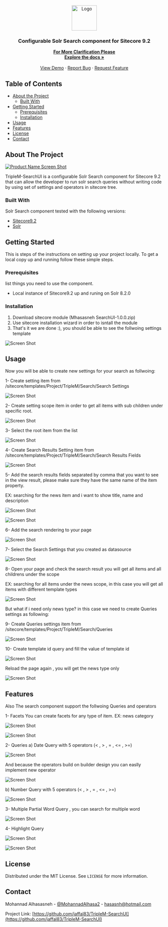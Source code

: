 

<!-- PROJECT LOGO -->
<br />
<p align="center">
  <a href="https://github.com/jaffal83/TripleM-SearchUI">
    <img src="images/search.png" alt="Logo" width="80" height="80">
  </a>

  <h3 align="center">Configurable Solr Search component for Sitecore 9.2</h3>

  <p align="center">
     <a href="https://www.bridgemiles.net/Solr-Search"><strong>For More Clarification Please</strong></a>
    <br />
    <a href="https://www.bridgemiles.net/Solr-Search"><strong>Explore the docs »</strong></a>
    <br />
    <br />
    <a href="https://github.com/jaffal83/TripleM-SearchUI">View Demo</a>
    ·
    <a href="https://github.com/jaffal83/TripleM-SearchUI/issues">Report Bug</a>
    ·
    <a href="https://github.com/jaffal83/TripleM-SearchUI/issues">Request Feature</a>
  </p>
</p>



<!-- TABLE OF CONTENTS -->
## Table of Contents

* [About the Project](#about-the-project)
  * [Built With](#built-with)
* [Getting Started](#getting-started)
  * [Prerequisites](#prerequisites)
  * [Installation](#installation)
* [Usage](#usage)
* [Features](#features)
* [License](#license)
* [Contact](#contact)



<!-- ABOUT THE PROJECT -->
## About The Project

[![Product Name Screen Shot][search-screenshot]](https://github.com/jaffal83/TripleM-SearchUI)

TripleM-SearchUI is a configurable Solr Search component for Sitecore 9.2 that can allow the developer to run solr search queries without writing code by using set of settings and operators  in sitecore tree.

### Built With
Solr Search component tested with the following versions:

* [Sitecore9.2](https://dev.sitecore.net/Downloads.aspx)
* [Solr](solr-8.2.0)



<!-- GETTING STARTED -->
## Getting Started

This is steps of the instructions on setting up your project locally.
To get a local copy up and running follow these simple steps.

### Prerequisites

list things you need to use the component.
* Local instance of Sitecore9.2 up and runing on Solr 8.2.0

### Installation

1. Download sitecore module (Mhasasneh SearchUI-1.0.0.zip)
2. Use sitecore installation wizard in order to isntall the module  
3. That's it we are done :), you should be able to see the follwoing settings template

![Screen Shot][search3-screenshot]

<!-- USAGE EXAMPLES -->
## Usage

Now you will be able to create new settings for your search as follwoing:

1- Create setting item from 	/sitecore/templates/Project/TripleM/Search/Search Settings

![Screen Shot][search2-screenshot]

2- Create setting scope item in order to get all items with sub children under specific root.

![Screen Shot][search4-screenshot]

3- Select the root item from the list

![Screen Shot][search5-screenshot]

4- Create Search Results Setting item from /sitecore/templates/Project/TripleM/Search/Search Results Fields 

 ![Screen Shot][search8-screenshot]
 
5- Add the search results fields separated by comma that you want to see in the view result, please make sure they have the same name of the item property.

EX: searching for the news item and i want to show title, name and description

 ![Screen Shot][search9-screenshot]
 
 ![Screen Shot][search10-screenshot]
 
 
6- Add the search rendering to your page

![Screen Shot][search6-screenshot]

7- Select the Search Settings that you created as datasource

![Screen Shot][search7-screenshot]

8- Open your page and check the search result you will get all items and all childrens under the scope

EX: searching for all items under the news scope, in this case you will get all items with different template types

![Screen Shot][search11-screenshot]

But what if i need only news type? in this case we need to create Queries settings as following:

9- Create Queries settings item from 	/sitecore/templates/Project/TripleM/Search/Queries 

![Screen Shot][search12-screenshot]

10- Create template id query and fill the value of template id 

![Screen Shot][search13-screenshot]

Reload the page again , you will get the news type only

![Screen Shot][search14-screenshot]

<!-- ROADMAP -->
## Features

Also The search component support the follwoing Queries and operators

1- Facets 
You can create facets for any type of item.
EX: news category

![Screen Shot][search15-screenshot]

![Screen Shot][search16-screenshot]

2- Queries
a) Date Query with 5 operators (< , > , = , <= , >=)

![Screen Shot][search17-screenshot]

And because the operators build on builder design you can easlly implement new operator

![Screen Shot][search18-screenshot]

b) Number Query with 5 operators (< , > , = , <= , >=)

![Screen Shot][search19-screenshot]

3- Multiple Partial Word Query , you can search for multiple word

![Screen Shot][search20-screenshot]

4- Highlight Query

![Screen Shot][search21-screenshot]

![Screen Shot][search22-screenshot]


<!-- LICENSE -->
## License

Distributed under the MIT License. See `LICENSE` for more information.



<!-- CONTACT -->
## Contact

Mohannad Alhasasneh - [@MohannadAlhasa2](https://twitter.com/MohannadAlhasa2) - hasasnh@hotmail.com

Project Link: [https://github.com/jaffal83/TripleM-SearchUI](https://github.com/jaffal83/TripleM-SearchUI)




[search-screenshot]:  images/search1.png
[search2-screenshot]: images/search2.png
[search3-screenshot]: images/search3.png
[search4-screenshot]: images/search4.png
[search5-screenshot]: images/search5.png
[search6-screenshot]: images/search6.png
[search7-screenshot]: images/search7.png
[search8-screenshot]: images/search8.png
[search9-screenshot]: images/search9.png
[search10-screenshot]: images/search10.png
[search11-screenshot]: images/search11.png
[search12-screenshot]: images/search12.png
[search13-screenshot]: images/search13.png
[search14-screenshot]: images/search14.png
[search15-screenshot]: images/search15.png
[search16-screenshot]: images/search16.png
[search17-screenshot]: images/search17.png
[search18-screenshot]: images/search18.png
[search19-screenshot]: images/search19.png
[search20-screenshot]: images/search20.png
[search21-screenshot]: images/search21.png
[search22-screenshot]: images/search22.png